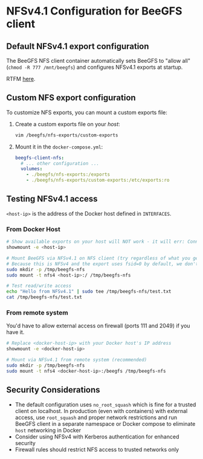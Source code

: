 # NFSv4.1 Configuration for BeeGFS client

## Default NFSv4.1 export configuration

The BeeGFS NFS client container automatically sets BeeGFS to "allow all" (`chmod -R 777 /mnt/beegfs`) and configures NFSv4.1 exports at startup.

RTFM [here](https://doc.beegfs.io/latest/advanced_topics/nfs_export.html).

## Custom NFS export configuration

To customize NFS exports, you can mount a custom exports file:

1. Create a custom exports file on your *host*:
   ```sh
   vim /beegfs/nfs-exports/custom-exports
   ```

2. Mount it in the `docker-compose.yml`:
   
   ```yaml
   beegfs-client-nfs:
     # ... other configuration ...
     volumes:
       - ./beegfs/nfs-exports:/exports
       - ./beegfs/nfs-exports/custom-exports:/etc/exports:ro
   ```

## Testing NFSv4.1 access

`<host-ip>` is the address of the Docker host defined in `INTERFACES`.

### From Docker Host

```bash
# Show available exports on your host will NOT work - it will err: Connection refused
showmount -e <host-ip>

# Mount BeeGFS via NFSv4.1 on NFS client (try regardless of what you get with showmount -e)
# Because this is NFSv4 and the export uses fsid=0 by default, we don't specify root NFS directory (/mnt/beegfs) when mounting
sudo mkdir -p /tmp/beegfs-nfs
sudo mount -t nfs4 <host-ip>:/ /tmp/beegfs-nfs

# Test read/write access
echo "Hello from NFSv4.1" | sudo tee /tmp/beegfs-nfs/test.txt
cat /tmp/beegfs-nfs/test.txt
```

### From remote system

You'd have to allow external access on firewall (ports 111 and 2049) if you have it.

```bash
# Replace <docker-host-ip> with your Docker host's IP address
showmount -e <docker-host-ip>

# Mount via NFSv4.1 from remote system (recommended)
sudo mkdir -p /tmp/beegfs-nfs
sudo mount -t nfs4 <docker-host-ip>:/beegfs /tmp/beegfs-nfs
```

## Security Considerations

- The default configuration uses `no_root_squash` which is fine for a trusted client on localhost. In production (even with containers) with external access, use `root_squash` and proper network restrictions and run BeeGFS client in a separate namespace or Docker compose to eliminate `host` networking in Docker
- Consider using NFSv4 with Kerberos authentication for enhanced security
- Firewall rules should restrict NFS access to trusted networks only
